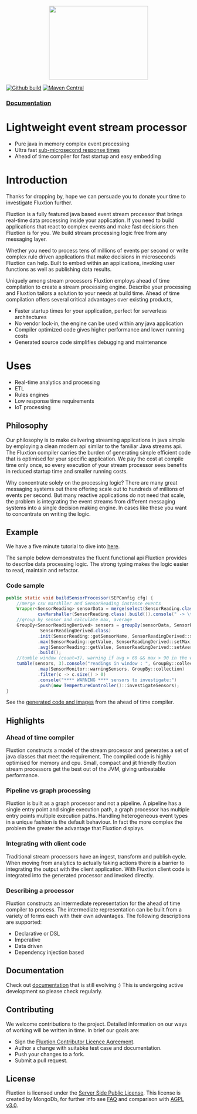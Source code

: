 <p align="center">
    <a href="https://v12technology.github.io/fluxtion/">
        <img width="270" height="200" src="images/Fluxtion_logo.png">
    </a>
</p>

[![Github build](https://github.com/v12technology/fluxtion/workflows/MavenCI/badge.svg)](https://github.com/v12technology/fluxtion/actions)
[![Maven Central](https://maven-badges.herokuapp.com/maven-central/com.fluxtion/fluxtion-api/badge.svg)](https://maven-badges.herokuapp.com/maven-central/com.fluxtion/fluxtion-api)

### [Documentation](https://v12technology.github.io/fluxtion/)
# Lightweight event stream processor
 - Pure java in memory complex event processing 
 - Ultra fast [sub-microsecond response times](http://fluxtion.com/solutions/high-performance-flight-analysis/)
 - Ahead of time compiler for fast startup and easy embedding

# Introduction
Thanks for dropping by, hope we can persuade you to donate your time to investigate Fluxtion further.

Fluxtion is a fully featured java based event stream processor that brings real-time data processing 
inside your application. If you need to build applications that react to complex events and make 
fast decisions then Fluxtion is for you. We build stream processing logic free from any messaging 
layer.

Whether you need to process tens of millions of events per 
second or write complex rule driven applications that make decisions in microseconds Fluxtion can help. 
Built to embed within an applications, invoking user functions as well as publishing data results.

Uniquely among stream processors Fluxtion employs ahead of time compilation to create a stream processing engine. 
Describe your processing and Fluxtion tailors a solution to your needs at build time. 
Ahead of time compilation offers several critical advantages over existing products, 
 - Faster startup times for your application, perfect for serverless architectures
 - No vendor lock-in, the engine can be used within any java application
 - Compiler optimized code gives higher performance and lower running costs
 - Generated source code simplifies debugging and maintenance

# Uses
 - Real-time analytics and processing
 - ETL
 - Rules engines
 - Low response time requirements
 - IoT processing

## Philosophy
Our philosophy is to make delivering streaming applications in java simple by employing a 
clean modern api similar to the familiar Java streams api. The Fluxtion compiler carries the 
burden of generating simple efficient code that is optimised for your specific application. 
We pay the cost at compile time only once, so every execution of your stream processor sees 
benefits in reduced startup time and smaller running costs.

Why concentrate solely on the processing logic? There are many great messaging systems 
out there offering scale out to hundreds of millions of events per second. But many reactive 
applications do not need that scale, the problem is integrating the event streams from 
different messaging systems into a single decision making engine. In cases like these 
you want to concentrate on writing the logic. 

## Example
We have a five minute tutorial to dive into [here](https://github.com/v12technology/fluxtion-quickstart/tree/master).  

The sample below demonstrates the fluent functional api Fluxtion provides to 
describe data processing logic. The strong typing makes the logic easier to read, maintain and refactor.

### Code sample
```java
public static void buildSensorProcessor(SEPConfig cfg) {
    //merge csv marshller and SensorReading instance events
    Wrapper<SensorReading> sensorData = merge(select(SensorReading.class),
            csvMarshaller(SensorReading.class).build()).console(" -> \t");
    //group by sensor and calculate max, average
    GroupBy<SensorReadingDerived> sensors = groupBy(sensorData, SensorReading::getSensorName, 
             SensorReadingDerived.class)
            .init(SensorReading::getSensorName, SensorReadingDerived::setSensorName)
            .max(SensorReading::getValue, SensorReadingDerived::setMax)
            .avg(SensorReading::getValue, SensorReadingDerived::setAverage)
            .build();
    //tumble window (count=3), warning if avg > 60 && max > 90 in the window for a sensor
    tumble(sensors, 3).console("readings in window : ", GroupBy::collection)
            .map(SensorMonitor::warningSensors, GroupBy::collection)
            .filter(c -> c.size() > 0)
            .console("**** WARNING **** sensors to investigate:")
            .push(new TempertureController()::investigateSensors);
}
```
 
See the [generated code and images](https://github.com/v12technology/fluxtion-quickstart/tree/master/src/main/resources/com/fluxtion/quickstart/roomsensor/generated) 
from the ahead of time compiler.

## Highlights
### Ahead of time compiler
Fluxtion constructs a model of the stream processor and generates a set of java classes 
that meet the requirement. The compiled code is highly optimised for memory and cpu. Small, 
compact and jit friendly flxution stream processors get the best out of the JVM, giving 
unbeatable performance. 
### Pipeline vs graph processing
Fluxtion is built as a graph processor and not a pipeline. A pipeline has a single entry 
point and single execution path, a graph processor has multiple entry points multiple execution 
paths. Handling heterogeneous event types in a unique fashion is the default behaviour. 
In fact the more complex the problem the greater the advantage that Fluxtion displays. 
### Integrating with client code
Traditional stream processors have an ingest, transform and publish cycle. When moving 
from analytics to actually taking actions there is a barrier to integrating the output 
with the client application. With Fluxtion client code is integrated into the generated 
processor and invoked directly. 
### Describing a processor
Fluxtion constructs an intermediate representation for the ahead of time compiler to process. 
The intermediate representation can be built from a variety of forms each with their 
own advantages. The following descriptions are supported:
 - Declarative or DSL
 - Imperative
 - Data driven
 - Dependency injection based

## Documentation
Check out [documentation](https://v12technology.github.io/fluxtion/) that is still evolving :)
This is undergoing active development so please check regularly.
## Contributing
We welcome contributions to the project. Detailed information on our ways of working will 
be written in time. In brief our goals are:

* Sign the [Fluxtion Contributor Licence Agreement](https://github.com/v12technology/fluxtion/blob/master/contributorLicenseAgreement).
* Author a change with suitabke test case and documentation.
* Push your changes to a fork.
* Submit a pull request.
## License
Fluxtion is licensed under the [Server Side Public License](https://www.mongodb.com/licensing/server-side-public-license). 
This license is created by MongoDb, for further info see [FAQ](https://www.mongodb.com/licensing/server-side-public-license/faq) 
and comparison with [AGPL v3.0](https://www.mongodb.com/licensing/server-side-public-license/faq).

